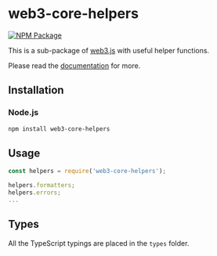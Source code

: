 # web3-core-helpers

[![NPM Package][npm-image]][npm-url] 

This is a sub-package of [web3.js][repo] with useful helper functions.

Please read the [documentation][docs] for more.

## Installation

### Node.js

```bash
npm install web3-core-helpers
```

## Usage

```js
const helpers = require('web3-core-helpers');

helpers.formatters;
helpers.errors;
...
```

## Types

All the TypeScript typings are placed in the `types` folder.

[docs]: http://web3js.readthedocs.io/en/1.0/
[repo]: https://github.com/ethereum/web3.js
[npm-image]: https://img.shields.io/npm/v/web3-core-helpers.svg
[npm-url]: https://npmjs.org/package/web3-core-helpers
